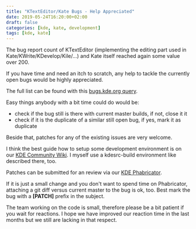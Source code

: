 ```yaml
---
title: "KTextEditor/Kate Bugs - Help Appreciated"
date: 2019-05-24T16:20:00+02:00
draft: false
categories: [kde, kate, development]
tags: [kde, kate]
---
```


The bug report count of KTextEditor (implementing the editing part used in Kate/KWrite/KDevelop/Kile/...) and Kate itself reached again
some value over 200.

If you have time and need an itch to scratch, any help to tackle the currently open bugs would be highly appreciated.

The full list can be found with this [bugs.kde.org query](https://bugs.kde.org/buglist.cgi?bug_severity=critical&bug_severity=grave&bug_severity=major&bug_severity=crash&bug_severity=normal&bug_severity=minor&bug_status=UNCONFIRMED&bug_status=CONFIRMED&bug_status=ASSIGNED&bug_status=REOPENED&columnlist=bug_severity%2Cpriority%2Cassigned_to%2Cbug_status%2Cresolution%2Ccomponent%2Cshort_desc%2Cchangeddate%2Cop_sys%2Crep_platform%2Creporter&list_id=1624725&order=bug_id%20DESC&product=frameworks-ktexteditor&product=kate&query_based_on=Kate%2FKWrite%20Bugs&query_format=advanced).

Easy things anybody with a bit time could do would be:

* check if the bug still is there with current master builds, if not, close it it
* check if it is the duplicate of a similar still open bug, if yes, mark it as duplicate

Beside that, patches for any of the existing issues are very welcome.

I think the best guide how to setup some development environment is on our [KDE Community Wiki](https://community.kde.org/Guidelines_and_HOWTOs/Build_from_source).
I myself use a kdesrc-build environment like described there, too.

Patches can be submitted for an review via our [KDE Phabricator](https://phabricator.kde.org/differential/).

If it is just a small change and you don't want to spend time on Phabricator, attaching a git diff versus current master to the bug is ok, too.
Best mark the bug with a **[PATCH]** prefix in the subject.

The team working on the code is small, therefore please be a bit patient if you wait for reactions.
I hope we have improved our reaction time in the last months but we still are lacking in that respect.
